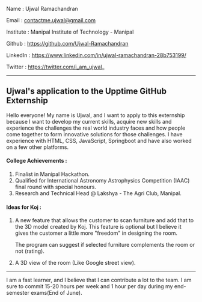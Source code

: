 Name : Ujwal Ramachandran

Email : contactme.ujwal@gmail.com

Institute : Manipal Institute of Technology - Manipal

Github : https://github.com/Ujwal-Ramachandran

LinkedIn : https://www.linkedin.com/in/ujwal-ramachandran-28b753199/

Twitter : https://twitter.com/i_am_ujwal_


---

## Ujwal's application to the Upptime GitHub Externship

Hello everyone! My name is Ujwal, and I want to apply to this externship because I want to develop my current skills, acquire new skills and experience the challenges the real world industry faces and how people come together to form innovative solutions for those challenges. 
I have experience with HTML, CSS, JavaScript, Springboot and have also worked on a few other platforms. 

#### College Achievements :
1. Finalist in Manipal Hackathon.
2. Qualified for International Astronomy Astrophysics Competition (IAAC) final round with special honours.
3. Research and Technical Head @ Lakshya - The Agri Club, Manipal. 

#### Ideas for Koj :
1. A new feature that allows the customer to scan furniture and add that to the 3D model created by Koj. This feature is optional but I believe it gives the customer a little more "freedom" in designing the room.
   
   The program can suggest if selected furniture complements the room or not (rating).
   
2. A 3D view of the room (Like Google street view).

---
I am a fast learner, and I believe that I can contribute a lot to the team. I am sure to commit 15-20 hours per week and 1 hour per day during my end-semester exams(End of June).
